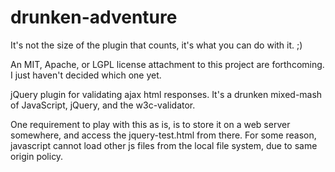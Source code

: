 drunken-adventure
=================

It's not the size of the plugin that counts, it's what you can do with it.
;)

An MIT, Apache, or LGPL license attachment to this project are forthcoming.
I just haven't decided which one yet.

jQuery plugin for validating ajax html responses.  It's a drunken
mixed-mash of JavaScript, jQuery, and the w3c-validator.

One requirement to play with this as is, is to store it on a web server
somewhere, and access the jquery-test.html from there.  For some reason,
javascript cannot load other js files from the local file system, due to
same origin policy.
